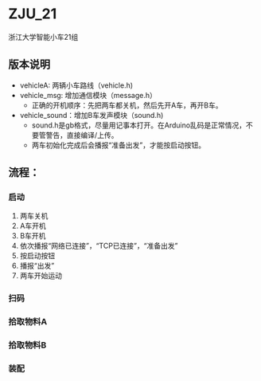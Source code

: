 # ZJU_21
 浙江大学智能小车21组
  
## 版本说明
- vehicleA: 两辆小车路线（vehicle.h)
- vehicle_msg: 增加通信模块（message.h）
  - 正确的开机顺序：先把两车都关机，然后先开A车，再开B车。
- vehicle_sound：增加B车发声模块（sound.h)
  - sound.h是gb格式，尽量用记事本打开。在Arduino乱码是正常情况，不要管警告，直接编译/上传。
  - 两车初始化完成后会播报“准备出发”，才能按启动按钮。

## 流程：
### 启动
 1. 两车关机
 2. A车开机
 3. B车开机
 4. 依次播报“网络已连接”，“TCP已连接”，“准备出发”
 5. 按启动按钮
 6. 播报“出发”
 7. 两车开始运动
###  扫码
###  拾取物料A
###  拾取物料B
###  装配
